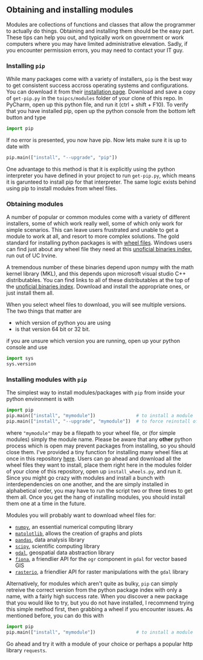 ## Obtaining and installing modules

Modules are collections of functions and classes that allow the programmer to actually do things. Obtaining and installing them
should be the easy part. These tips can help you out, and typically work on government or work computers where you may have limited administrative elevation. Sadly, if you encounter permission errors, you may need to contact your IT guy.

### Installing `pip`

While many packages come with a variety of installers, `pip` is the best way to get consistent success accross operating systems and
configurations. You can download it from their [installation page](https://pip.pypa.io/en/stable/installing/). Download and save a copy 
of `get-pip.py` in the `toipcs/modules` folder of your clone of this repo. In PyCharm, open up this python file, and run it 
(ctrl + shift + F10). To verify that you have installed pip, open up the python console from the bottom left button and type

``` python
import pip
```

If no error is presented, you now have pip. Now lets make sure it is up to date with

``` python
pip.main(["install", "--upgrade", "pip"])
```

One advantage to this method is that it is explicitly using the python interpreter you have defined in your project to run `get-pip.py`, which means it is garunteed to install pip for that interpreter. The same logic exists behind using pip to install modules from wheel files.

### Obtaining modules

A number of popular or common modules come with a variety of different installers, some of which work really well, some of which only work for simple scenarios. This can leave users frustrated and unable to get a module to work at all, and resort to more complex solutions. The gold standard for installing python packages is with [wheel files](http://pythonwheels.com/). Windows users can find just about any wheel file they need at this [unoficial binaries index](http://www.lfd.uci.edu/~gohlke/pythonlibs/), run out of UC Irvine.

A tremendous number of these binaries depend upon numpy with the math kernel library (MKL), and this depends upon microsoft visual studio C++ distributables. You can find links to all of these distributables at the top of the [unoficial binaries index](http://www.lfd.uci.edu/~gohlke/pythonlibs/). Download and install the appropriate ones, or just install them all.

When you select wheel files to download, you will see multiple versions. The two things that matter are
* which version of python you are using
* is that version 64 bit or 32 bit.

if you are unsure which version you are running, open up your python console and use

``` python
import sys
sys.version
```

### Installing modules with `pip`

The simplest way to install modules/packages with `pip` from inside your python environment is with

``` python
import pip
pip.main(["install", "mymodule"])               # to install a module
pip.main(["install", "--upgrade", "mymodule"])  # to force reinstall of the most recent version or wheel file
```

where `"mymodule"` may be a filepath to your wheel file, or (for simple modules) simply the module name. Please be aware that any **other**  python process which is open may prevent packages from installing, so you should close them. I've provided a tiny function for installing many wheel files at once in this repository [here](install_wheels.py). Users can go ahead and download all the wheel files they want to install, place them right here in the modules folder of your clone of this repository, open up `install_wheels.py`, and run it. Since you might go crazy with modules and install a bunch with interdependencies on one another, and the are simply installed in alphabetical order, you may have to run the script two or three times to get them all. Once you get the hang of installing modules, you should install them one at a time in the future.

Modules you will probably want to download wheel files for:
* [`numpy`](http://www.lfd.uci.edu/~gohlke/pythonlibs/#numpy), an essential numerical computing library
* [`matplotlib`](http://www.lfd.uci.edu/~gohlke/pythonlibs/#matplotlib), allows the creation of graphs and plots
* [`pandas`](http://www.lfd.uci.edu/~gohlke/pythonlibs/#pandas), data analysis library
* [`scipy`](http://www.lfd.uci.edu/~gohlke/pythonlibs/#scipy), scientific computing library
* [`gdal`](http://www.lfd.uci.edu/~gohlke/pythonlibs/#gdal), geospatial data abstraction library
* [`fiona`](http://www.lfd.uci.edu/~gohlke/pythonlibs/#fiona), a friendlier API for the `ogr` component in `gdal` for vector based GIS
* [`rasterio`](http://www.lfd.uci.edu/~gohlke/pythonlibs/#rasterio), a friendlier API for raster manipulations with the `gdal` library

Alternatively, for modules which aren't quite as bulky, `pip` can simply retreive the correct version from the python package index with only a name, with a fairly high success rate. When you discover a new package that you would like to try, but you do not have installed, I recommend trying this simple method first, then grabbing a wheel if you encounter issues. As mentioned before, you can do this with 

``` python
import pip
pip.main(["install", "mymodule"])               # to install a module
```

Go ahead and try it with a module of your choice or perhaps a popular http library `requests`.




